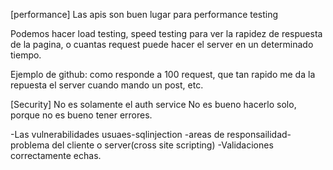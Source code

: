 [performance]
Las apis son buen lugar para performance testing

Podemos hacer load testing, speed testing para ver la rapidez de respuesta de la pagina, o cuantas request puede hacer el server en un determinado tiempo.

Ejemplo de github: como responde a 100 request, que tan rapido me da la repuesta el server cuando mando un post, etc.


[Security]
No es solamente el auth service
No es bueno hacerlo solo, porque no es bueno tener errores.

-Las vulnerabilidades usuaes-sqlinjection
-areas de responsailidad- problema del cliente o server(cross site scripting)
-Validaciones correctamente echas.